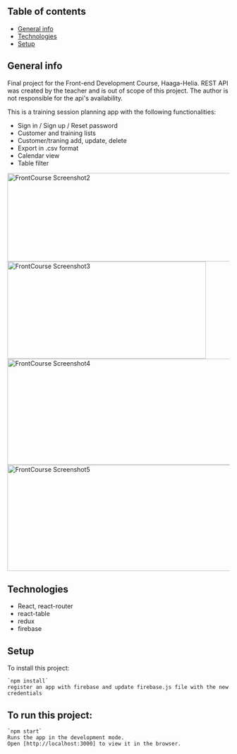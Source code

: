 ## Table of contents
* [General info](#general-info)
* [Technologies](#technologies)
* [Setup](#setup)

## General info
Final project for the Front-end Development Course, Haaga-Helia.
REST API was created by the teacher and is out of scope of this project. 
The author is not responsible for the api's availability.

This is a training session planning app with the following functionalities:

* Sign in / Sign up / Reset password 
* Customer and training lists
* Customer/traning add, update, delete
* Export in .csv format
* Calendar view
* Table filter

<img src="https://drive.google.com/uc?export=view&id=1zte-U1BjgpFCL_8pIY0MRBDTeoeP4lJF" alt="FrontCourse Screenshot2" width="550" height="200">

<img src="https://drive.google.com/uc?export=view&id=1qkU5_Fu4CnXo42ufd2oDfzJ_RFbgsgiL" alt="FrontCourse Screenshot3" width="450" height="220">

<img src="https://drive.google.com/uc?export=view&id=1q8shFeh93OGRgEhfPD7RE0zcUclo0T0z" alt="FrontCourse Screenshot4" width="550" height="240">

<img src="https://drive.google.com/uc?export=view&id=1emkOkxmMf93XrNmIpvy4ZBgJGOE0E8FF" alt="FrontCourse Screenshot5" width="550" height="240">

## Technologies
* React, react-router
* react-table
* redux
* firebase
	
## Setup
To install this project:
```
`npm install`
register an app with firebase and update firebase.js file with the new credentials

```

## To run this project:
```
`npm start`
Runs the app in the development mode.
Open [http://localhost:3000] to view it in the browser.

```
